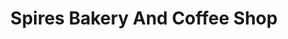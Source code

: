---
title: "Spires Bakery And Coffee Shop"
url: /chichester/spires-bakery-and-coffee-shop/
shop: Bäckerei
---
